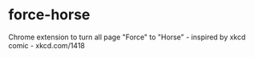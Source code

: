 force-horse
===========

Chrome extension to turn all page "Force" to "Horse" - inspired by xkcd comic - xkcd.com/1418


